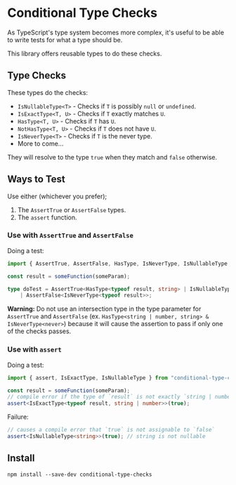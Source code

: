 # Conditional Type Checks

As TypeScript's type system becomes more complex, it's useful to be able to write tests for what a type should be.

This library offers reusable types to do these checks.

## Type Checks

These types do the checks:

* `IsNullableType<T>` - Checks if `T` is possibly `null` or `undefined`.
* `IsExactType<T, U>` - Checks if `T` exactly matches `U`.
* `HasType<T, U>` - Checks if `T` has `U`.
* `NotHasType<T, U>` - Checks if `T` does not have `U`.
* `IsNeverType<T>` - Checks if `T` is the never type.
* More to come...

They will resolve to the type `true` when they match and `false` otherwise.

## Ways to Test

Use either (whichever you prefer);

1. The `AssertTrue` or `AssertFalse` types.
2. The `assert` function.

### Use with `AssertTrue` and `AssertFalse`

Doing a test:

```ts
import { AssertTrue, AssertFalse, HasType, IsNeverType, IsNullableType } from "conditional-type-checks";

const result = someFunction(someParam);

type doTest = AssertTrue<HasType<typeof result, string> | IsNullableType<typeof result>>
    | AssertFalse<IsNeverType<typeof result>>;
```

**Warning:** Do not use an intersection type in the type parameter for `AssertTrue` and `AssertFalse` (ex. `HasType<string | number, string> & IsNeverType<never>`) because it will cause the assertion to pass if only one of the checks passes.

### Use with `assert`

Doing a test:

```ts
import { assert, IsExactType, IsNullableType } from "conditional-type-checks";

const result = someFunction(someParam);
// compile error if the type of `result` is not exactly `string | number`
assert<IsExactType<typeof result, string | number>>(true);
```

Failure:

```ts
// causes a compile error that `true` is not assignable to `false`
assert<IsNullableType<string>>(true); // string is not nullable
```

## Install

```
npm install --save-dev conditional-type-checks
```
